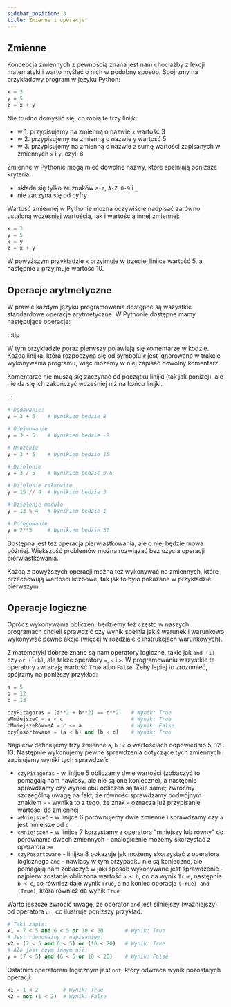 ```yaml
---
sidebar_position: 3
title: Zmienne i operacje
---
```


## Zmienne

Koncepcja zmiennych z pewnością znana jest nam chociażby z lekcji matematyki i
warto myśleć o nich w podobny sposób. Spójrzmy na przykładowy program w
języku Python:

```python showLineNumbers
x = 3
y = 5
z = x + y
```

Nie trudno domyślić się, co robią te trzy linijki:

- w 1. przypisujemy na zmienną o nazwie `x` wartość 3
- w 2. przypisujemy na zmienną o nazwie `y` wartość 5
- w 3. przypisujemy na zmienną o nazwie `z` sumę wartości zapisanych w zmiennych
  `x` i `y`, czyli 8

Zmienne w Pythonie mogą mieć dowolne nazwy, które spełniają poniższe kryteria:

- składa się tylko ze znaków `a-z`, `A-Z`, `0-9` i `_`
- nie zaczyna się od cyfry

Wartość zmiennej w Pythonie można oczywiście nadpisać zarówno ustaloną wcześniej
wartością, jak i wartością innej zmiennej:

```python showLineNumbers
x = 3
y = 5
x = y
z = x + y
```

W powyższym przykładzie `x` przyjmuje w trzeciej linijce wartość 5, a następnie
`z` przyjmuje wartość 10.

## Operacje arytmetyczne

W prawie każdym języku programowania dostępne są wszystkie standardowe operacje
arytmetyczne. W Pythonie dostępne mamy następujące operacje:

:::tip

W tym przykładzie poraz pierwszy pojawiają się komentarze w kodzie. Każda
linijka, która rozpoczyna się od symbolu `#` jest ignorowana w trakcie
wykonywania programu, więc możemy w niej zapisać dowolny komentarz.

Komentarze nie muszą się zaczynać od początku linijki (tak jak poniżej), ale
nie da się ich zakończyć wcześniej niż na końcu linijki.

:::

```python showLineNumbers
# Dodawanie:
y = 3 + 5    # Wynikiem będzie 8

# Odejmowanie
y = 3 - 5    # Wynikiem będzie -2

# Mnożenie
y = 3 * 5    # Wynikiem będzie 15

# Dzielenie
y = 3 / 5    # Wynikiem będzie 0.6

# Dzielenie całkowite
y = 15 // 4  # Wynikiem będzie 3

# Dzielenie modulo
y = 13 % 4   # Wynikiem będzie 1

# Potęgowanie
y = 2**5     # Wynikiem będzie 32
```

Dostępna jest też operacja pierwiastkowania, ale o niej będzie mowa później.
Większość problemów można rozwiązać bez użycia operacji pierwiastkowania.

Każdą z powyższych operacji można też wykonywać na zmiennych, które przechowują
wartości liczbowe, tak jak to było pokazane w przykładzie pierwszym.

## Operacje logiczne

Oprócz wykonywania obliczeń, będziemy też często w naszych programach chcieli
sprawdzić czy wynik spełnia jakiś warunek i warunkowo wykonywać pewne akcje
(więcej w rozdziale o [instrukcjach warunkowych](./5-conditional-statements.md)).

Z matematyki dobrze znane są nam operatory logiczne, takie jak `and (i)` czy
`or (lub)`, ale także operatory `=`, `<` i `>`. W programowaniu wszystkie te
operatory zwracają wartość `True` albo `False`. Żeby lepiej to zrozumieć,
spójrzmy na poniższy przykład:

```python showLineNumbers
a = 5
b = 12
c = 13

czyPitagoras = (a**2 + b**2) == c**2    # Wynik: True
aMniejszeC = a < c                      # Wynik: True
cMniejszeRówneA = c <= a                # Wynik: False
czyPosortowane = (a < b) and (b < c)    # Wynik: True
```

Najpierw definiujemy trzy zmienne `a`, `b` i `c` o wartościach odpowiednio 5, 12
i 13. Następnie wykonujemy pewne sprawdzenia dotyczące tych zmiennych i zapisujemy
wyniki tych sprawdzeń:

- `czyPitagoras` - w linijce 5 obliczamy dwie wartości (zobaczyć to pomagają
  nam nawiasy, ale nie są one konieczne), a następnie sprawdzamy czy wyniki
  obu obliczeń są takie same; zwróćmy szczególną uwagę na fakt, że równość
  sprawdzamy podwójnym znakiem `=` - wynika to z tego, że znak `=` oznacza już
  przypisanie wartości do zmiennej
- `aMniejszeC` - w linijce 6 porównujemy dwie zmienne i sprawdzamy czy `a` jest
  mniejsze od `c`
- `cMniejszeA` - w linijce 7 korzystamy z operatora "mniejszy lub równy" do
  porównania dwóch zmiennych - analogicznie możemy skorzystać z operatora `>=`
- `czyPosortowane` - linijka 8 pokazuje jak możemy skorzystać z operatora
  logicznego `and` - nawiasy w tym przypadku nie są konieczne, ale pomagają nam
  zobaczyć w jaki sposób wykonywane jest sprawdzenie - najpierw zostanie
  obliczona wartość `a < b`, co da wynik `True`, następnie `b < c`, co również
  daje wynik `True`, a na koniec operacja `(True) and (True)`, która również da
  wynik `True`

Warto jeszcze zwrócić uwagę, że operator `and` jest silniejszy (ważniejszy) od
operatora `or`, co ilustruje poniższy przykład:

```python showLineNumbers
# Taki zapis:
x1 = 7 < 5 and 6 < 5 or 10 < 20       # Wynik: True
# Jest równoważny z napisaniem:
x2 = (7 < 5 and 6 < 5) or (10 < 20)   # Wynik: True
# Ale jest czym innym niż:
y = (7 < 5) and (6 < 5 or 10 < 20)    # Wynik: False
```

Ostatnim operatorem logicznym jest `not`, który odwraca wynik pozostałych
operacji:

```python showLineNumbers
x1 = 1 < 2        # Wynik: True
x2 = not (1 < 2)  # Wynik: False
```
